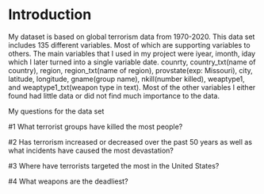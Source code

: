 # Introduction

My dataset is based on global terrorism data from 1970-2020. This data set includes 135 different variables. Most of which are supporting variables to others. The main variables that I used in my project were iyear, imonth, iday which I later turned into a single variable date. counrty, country_txt(name of country), region, region_txt(name of region), provstate(exp: Missouri), city, latitude, longitude, gname(group name), nkill(number killed), weaptype1, and  weaptype1_txt(weapon type in text). Most of the other variables I either found had little data or did not find much importance to the data.

My questions for the data set

#1 What terrorist groups have killed the most people?

#2 Has terrorism increased or decreased over the past 50 years as well as what incidents have caused the most devastation?

#3 Where have terrorists targeted the most in the United States?

#4 What weapons are the deadliest?

